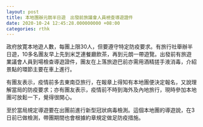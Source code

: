 ```yaml
---
layout: post
title: 本地團辦元朗半日遊　出發前旅議會人員檢查導遊證件
date: 2020-10-24 12:45:28.000000000 +08:00
categories: rthk
---
```


政府放寛本地遊人數，每團上限30人，但要遵守特定防疫要求。有旅行社舉辦半日遊，10多名團友早上先到米芝連餐廳飲茶，再到元朗一帶遊覽。出發前有旅遊業議會人員到場檢查導遊證件，團友在上落旅遊巴前亦需用酒精搓手液消毒，介紹景點的環節主要在車上進行。

有團友表示，疫情前多去東南亞旅行，在報章上得知有本地團便決定報名，又說理解當局的防疫要求；亦有團友表示，疫情前不時到海外及內地旅行，現時參加本地團可放鬆一下，覺得很開心。

至於當局規定導遊要在出團前進行新型冠狀病毒檢測。這個本地團的導遊說，在3日前已做檢測，帶團期間也會根據約章規定做足防疫措施。
